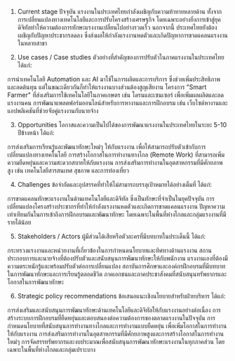 1. Current stage
ปัจจุบัน แรงงานในประเทศไทยกำลังเผชิญกับความท้าทายหลายด้าน ทั้งจากการเปลี่ยนแปลงทางเทคโนโลยีและการปรับโครงสร้างเศรษฐกิจ โดยเฉพาะอย่างยิ่งการเข้าสู่ยุคดิจิทัลทำให้ความต้องการทักษะแรงงานเปลี่ยนไปอย่างรวดเร็ว นอกจากนี้ ประเทศไทยยังต้องเผชิญกับปัญหาประชากรลดลง ซึ่งส่งผลให้กำลังแรงงานหดตัวและเกิดปัญหาการขาดแคลนแรงงานในหลายสาขา

2. Use cases / Case studies
ตัวอย่างที่สำคัญของการปรับตัวในภาคแรงงานในประเทศไทย ได้แก่:

การนำเทคโนโลยี Automation และ AI มาใช้ในการผลิตและการบริการ ซึ่งช่วยเพิ่มประสิทธิภาพและลดต้นทุน แต่ในขณะเดียวกันก็ทำให้แรงงานบางส่วนต้องสูญเสียงาน
โครงการ "Smart Farmer" ที่ส่งเสริมการใช้เทคโนโลยีในภาคเกษตร เช่น โดรนและเซนเซอร์ เพื่อเพิ่มผลผลิตและลดแรงงานคน
การพัฒนาแพลตฟอร์มออนไลน์สำหรับการหางานและการฝึกอบรม เช่น เว็บไซต์หางานและแอปพลิเคชันที่ช่วยจับคู่แรงงานกับนายจ้าง


3. Opportunities
โอกาสและความเป็นไปได้ของการพัฒนาแรงงานในประเทศไทยในระยะ 5-10 ปีข้างหน้า ได้แก่:

การส่งเสริมการเรียนรู้และพัฒนาทักษะใหม่ๆ ให้กับแรงงาน เพื่อให้สามารถปรับตัวเข้ากับการเปลี่ยนแปลงทางเทคโนโลยี
การสร้างโอกาสในการทำงานทางไกล (Remote Work) ที่สามารถเพิ่มความยืดหยุ่นและความสะดวกสบายให้กับแรงงาน
การส่งเสริมการทำงานในอุตสาหกรรมที่มีศักยภาพสูง เช่น เทคโนโลยีสารสนเทศ สุขภาพ และการท่องเที่ยว


4. Challenges
ข้อจำกัดและอุปสรรคที่ทำให้ไม่สามารถบรรลุเป้าหมายได้อย่างเต็มที่ ได้แก่:

การขาดแคลนทักษะแรงงานในด้านเทคโนโลยีและดิจิทัล ซึ่งเป็นทักษะที่จำเป็นในยุคปัจจุบัน
การเปลี่ยนแปลงโครงสร้างประชากรที่ทำให้กำลังแรงงานหดตัวและเกิดการขาดแคลนแรงงาน
ปัญหาความเท่าเทียมกันในการเข้าถึงการฝึกอบรมและพัฒนาทักษะ โดยเฉพาะในพื้นที่ห่างไกลและกลุ่มแรงงานที่มีรายได้น้อย


5. Stakeholders / Actors
ผู้มีส่วนได้เสียหรือตัวละครที่มีบทบาทในประเด็นนี้ ได้แก่:

กระทรวงแรงงานและหน่วยงานที่เกี่ยวข้องในการกำหนดนโยบายและทิศทางด้านแรงงาน
สถานประกอบการและนายจ้างที่ต้องปรับตัวและสนับสนุนการพัฒนาทักษะให้กับพนักงาน
แรงงานเองที่ต้องมีความตระหนักรู้และพร้อมปรับตัวต่อการเปลี่ยนแปลง
สถาบันการศึกษาและองค์กรฝึกอบรมที่มีบทบาทในการพัฒนาทักษะและการเรียนรู้ตลอดชีวิต
ภาคเอกชนและภาคประชาสังคมที่สนับสนุนทรัพยากรและโอกาสในการพัฒนาทักษะ


6. Strategic policy recommendations
ข้อเสนอแนะเชิงนโยบายสำหรับฝ่ายบริหาร ได้แก่:

การส่งเสริมและสนับสนุนการพัฒนาทักษะด้านเทคโนโลยีและดิจิทัลให้กับแรงงานอย่างต่อเนื่อง
การสร้างระบบการฝึกอบรมที่ยืดหยุ่นและตอบสนองต่อความต้องการของตลาดแรงงานในปัจจุบัน
การกำหนดนโยบายที่สนับสนุนการทำงานทางไกลและการทำงานแบบยืดหยุ่น เพื่อเพิ่มโอกาสในการทำงานให้กับแรงงาน
การส่งเสริมการทำงานในอุตสาหกรรมที่มีศักยภาพสูงและการสร้างโอกาสในการทำงานใหม่ๆ
การจัดสรรทรัพยากรและงบประมาณเพื่อสนับสนุนการพัฒนาทักษะแรงงานในทุกภาคส่วน โดยเฉพาะในพื้นที่ห่างไกลและกลุ่มเปราะบาง
